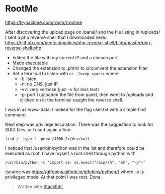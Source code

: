 ﻿
# RootMe
https://tryhackme.com/room/rrootme

After discovering the upload page on /panel/ and the file listing in /uploads/ I sent a php reverse shell that I downloaded here: https://github.com/pentestmonkey/php-reverse-shell/blob/master/php-reverse-shell.php
- Edited the file with my current IP and a chosen port
- Made executable
- Changed the extension to .phtml to circumvent the extension filter
- Set a terminal to listen with `nc -lnvvp <port>` where 
	- -l: listen
	- -n: no DNS, just IP
	- -vv: very verbose (just -v for less text)
	- -p: port
I uploaded the file from panel, then went to /uploads and clicked on it: the terminal caught the reverse shell.

I was in as www-data.
I looked for the flag user.txt with a simple find command.

Next step was privilege escalation. There was the suggestion to look for SUID files so I used again a find:

    find / -type f -perm /4000 2>/dev/null
I noticed that /user/bin/python was in the list and therefore could be executed as root.
I have myself a root shell through python with

    /usr/bin/python -c 'import os; os.execl("/bin/sh", "sh", "-p")'
(source was https://gtfobins.github.io/gtfobins/python/)
where -p is privileged mode.
At that point I was root. Done.

> Written with [StackEdit](https://stackedit.io/).

